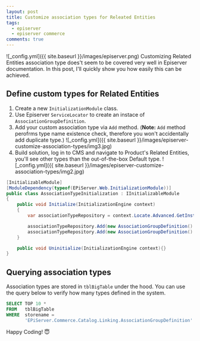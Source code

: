 ```yaml
---
layout: post
title: Customize association types for Releated Entities 
tags:
  - episerver
  - episerver commerce
comments: true
---
```


![_config.yml]({{ site.baseurl }}/images/episerver.png)
Customizing Related Entities association type does't seem to be covered very well in Episerver documentation. In this post, I'll quickly show you how easily this can be achieved. 


## Define custom types for Related Entities

1. Create a new `InitializationModule` class.
2. Use Episerver `ServiceLocator` to create an instace of `AssociationGroupDefinition`.
3. Add your custom association type via `Add` method. (**Note:** `Add` method perofrms type name existence check, therefore you won't accidentally add duplicate type.)
![_config.yml]({{ site.baseurl }}/images/episerver-customize-association-types/img3.jpg)
4. Build solution, log in to CMS and navigate to Product's Related Entities, you'll see other types than the out-of-the-box Default type.
![_config.yml]({{ site.baseurl }}/images/episerver-customize-association-types/img2.jpg)



```c#
[InitializableModule]
[ModuleDependency(typeof(EPiServer.Web.InitializationModule))]
public class AssociationTypeInitialization : IInitializableModule
{
    public void Initialize(InitializationEngine context)
    {
        var associationTypeRepository = context.Locate.Advanced.GetInstance<GroupDefinitionRepository<AssociationGroupDefinition>>();

        associationTypeRepository.Add(new AssociationGroupDefinition() { Name = "cross-selling" });
        associationTypeRepository.Add(new AssociationGroupDefinition() { Name = "upselling" });
    }

    public void Uninitialize(InitializationEngine context){}
}
```
## Querying association types 

Association types are stored in `tblBigTable` under the hood. You can use the query below to verify how many types defined in the system.

```sql
SELECT TOP 10 * 
FROM   tblBigTable 
WHERE  storename = 
       'EPiServer.Commerce.Catalog.Linking.AssociationGroupDefinition' 
```


Happy Coding! 😇